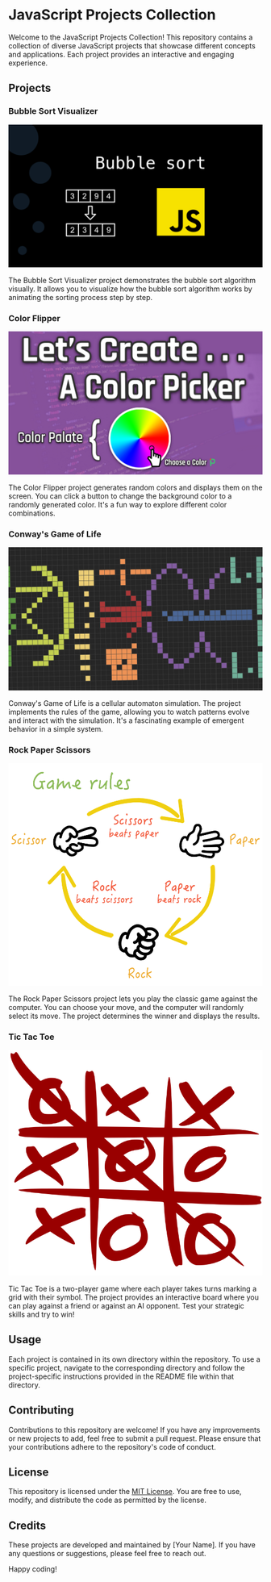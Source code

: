 # JavaScript Projects Collection

Welcome to the JavaScript Projects Collection! This repository contains a collection of diverse JavaScript projects that showcase different concepts and applications. Each project provides an interactive and engaging experience.

## Projects

### Bubble Sort Visualizer

![Bubble Sort Visualizer](./public/images/Bubble-sort-javascript.png)

The Bubble Sort Visualizer project demonstrates the bubble sort algorithm visually. It allows you to visualize how the bubble sort algorithm works by animating the sorting process step by step.

### Color Flipper

![Color Flipper](./public/images/collor-flipper.png)

The Color Flipper project generates random colors and displays them on the screen. You can click a button to change the background color to a randomly generated color. It's a fun way to explore different color combinations.

### Conway's Game of Life

![Conway's Game of Life](./public/images/conway's%20game%20of%20life.png)

Conway's Game of Life is a cellular automaton simulation. The project implements the rules of the game, allowing you to watch patterns evolve and interact with the simulation. It's a fascinating example of emergent behavior in a simple system.

### Rock Paper Scissors

![Rock Paper Scissors](./public/images/rock-paper-scissors-game-rules.png)

The Rock Paper Scissors project lets you play the classic game against the computer. You can choose your move, and the computer will randomly select its move. The project determines the winner and displays the results.

### Tic Tac Toe

![Tic Tac Toe](./public/images/Tic_tac_toe.svg.png)

Tic Tac Toe is a two-player game where each player takes turns marking a grid with their symbol. The project provides an interactive board where you can play against a friend or against an AI opponent. Test your strategic skills and try to win!

## Usage

Each project is contained in its own directory within the repository. To use a specific project, navigate to the corresponding directory and follow the project-specific instructions provided in the README file within that directory.

## Contributing

Contributions to this repository are welcome! If you have any improvements or new projects to add, feel free to submit a pull request. Please ensure that your contributions adhere to the repository's code of conduct.

## License

This repository is licensed under the [MIT License](LICENSE). You are free to use, modify, and distribute the code as permitted by the license.

## Credits

These projects are developed and maintained by [Your Name]. If you have any questions or suggestions, please feel free to reach out.

Happy coding!
